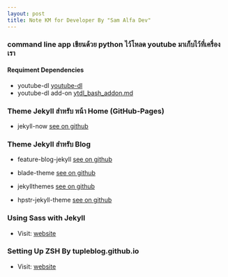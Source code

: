 ```yaml
---
layout: post
title: Note KM for Developer By "Sam Alfa Dev"
---
```


### command line app เขียนด้วย python ไว้โหลด youtube มาเก็บไว้ที่เครื่องเรา
#### Requiment Dependencies
* youtube-dl [youtube-dl](https://github.com/rg3/youtube-dl)
* youtube-dl add-on [ytdl_bash_addon.md](https://gist.github.com/bluenex/40496729bc721d7b4be0)

### Theme Jekyll สำหรับ หน้า Home (GitHub-Pages)
* jekyll-now [see on github](https://github.com/barryclark/jekyll-now)

### Theme Jekyll สำหรับ Blog
* feature-blog-jekyll [see on github](https://github.com/lavkumarv/feature-blog-jekyll)

<!-- ![_config.yml]({{ site.baseurl }}/images/config.png) -->

* blade-theme [see on github](https://github.com/mateussmedeiros/blade-theme)

<!-- ![_config.yml]({{ site.baseurl }}/images/config.png) -->

* jekyllthemes [see on github](https://github.com/mattvh/jekyllthemes)

<!-- ![_config.yml]({{ site.baseurl }}/images/config.png) -->

* hpstr-jekyll-theme [see on github](https://github.com/mmistakes/hpstr-jekyll-theme)

<!-- ![_config.yml]({{ site.baseurl }}/images/config.png) -->

### Using Sass with Jekyll
* Visit: [website](https://markdotto.com/2014/09/25/sass-and-jekyll)

### Setting Up ZSH By tupleblog.github.io
* Visit: [website](https://tupleblog.github.io/moving-to-zsh)
